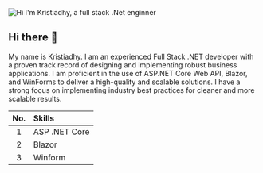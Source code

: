 <picture>
  <source media="(prefers-color-scheme: dark)" srcset="https://drive.google.com/file/d/id=1uNvgMawozvd-hZIIm-wh9zZw87TjSLdA">
  <source media="(prefers-color-scheme: light)" srcset="https://drive.google.com/file/d/id=1uNvgMawozvd-hZIIm-wh9zZw87TjSLdA">
  <img alt="Hi I'm Kristiadhy, a full stack .Net enginner" src="https://drive.google.com/file/d/id=1uNvgMawozvd-hZIIm-wh9zZw87TjSLdA">
</picture>

## Hi there 👋
My name is Kristiadhy. I am an experienced Full Stack .NET developer with a proven track record of designing and implementing robust business applications. I am proficient in the use of ASP.NET Core Web API, Blazor, and WinForms to deliver a high-quality and scalable solutions. I have a strong focus on implementing industry best practices for cleaner and more scalable results.

| No.   | Skills          |
| :---: | :--- |
| 1     | ASP .NET Core   |
| 2     | Blazor          |
| 3     | Winform         |

<!--
**kristiadhy/kristiadhy** is a ✨ _special_ ✨ repository because its `README.md` (this file) appears on your GitHub profile.

Here are some ideas to get you started:

- 🔭 I’m currently working on ...
- 🌱 I’m currently learning ...
- 👯 I’m looking to collaborate on ...
- 🤔 I’m looking for help with ...
- 💬 Ask me about ...
- 📫 How to reach me: ...
- 😄 Pronouns: ...
- ⚡ Fun fact: ...
-->
